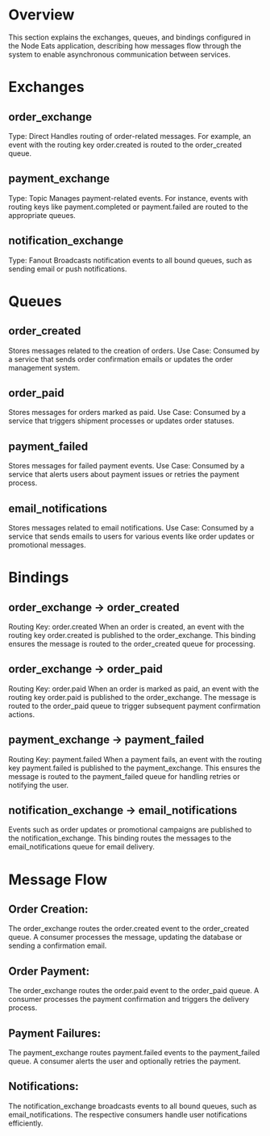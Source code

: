 # Overview

This section explains the exchanges, queues, and bindings configured in the Node Eats application, describing how messages flow through the system to enable asynchronous communication between services.

# Exchanges

## order_exchange

Type: Direct
Handles routing of order-related messages. For example, an event with the routing key order.created is routed to the order_created queue.

## payment_exchange

Type: Topic
Manages payment-related events. For instance, events with routing keys like payment.completed or payment.failed are routed to the appropriate queues.

## notification_exchange

Type: Fanout
Broadcasts notification events to all bound queues, such as sending email or push notifications.

# Queues

## order_created

Stores messages related to the creation of orders.
Use Case: Consumed by a service that sends order confirmation emails or updates the order management system.

## order_paid

Stores messages for orders marked as paid.
Use Case: Consumed by a service that triggers shipment processes or updates order statuses.

## payment_failed

Stores messages for failed payment events.
Use Case: Consumed by a service that alerts users about payment issues or retries the payment process.

## email_notifications

Stores messages related to email notifications.
Use Case: Consumed by a service that sends emails to users for various events like order updates or promotional messages.

# Bindings

## order_exchange → order_created

Routing Key: order.created
When an order is created, an event with the routing key order.created is published to the order_exchange. This binding ensures the message is routed to the order_created queue for processing.

## order_exchange → order_paid

Routing Key: order.paid
When an order is marked as paid, an event with the routing key order.paid is published to the order_exchange. The message is routed to the order_paid queue to trigger subsequent payment confirmation actions.

## payment_exchange → payment_failed

Routing Key: payment.failed
When a payment fails, an event with the routing key payment.failed is published to the payment_exchange. This ensures the message is routed to the payment_failed queue for handling retries or notifying the user.

## notification_exchange → email_notifications

Events such as order updates or promotional campaigns are published to the notification_exchange. This binding routes the messages to the email_notifications queue for email delivery.

# Message Flow

## Order Creation:

The order_exchange routes the order.created event to the order_created queue.
A consumer processes the message, updating the database or sending a confirmation email.

## Order Payment:

The order_exchange routes the order.paid event to the order_paid queue.
A consumer processes the payment confirmation and triggers the delivery process.

## Payment Failures:

The payment_exchange routes payment.failed events to the payment_failed queue.
A consumer alerts the user and optionally retries the payment.

## Notifications:

The notification_exchange broadcasts events to all bound queues, such as email_notifications.
The respective consumers handle user notifications efficiently.
